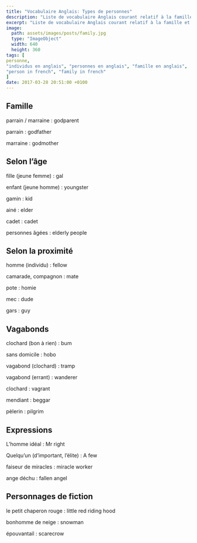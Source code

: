 ```yaml
---
title: "Vocabulaire Anglais: Types de personnes"
description: "Liste de vocabulaire Anglais courant relatif à la famille et aux différents types de personnes."
excerpt: "Liste de vocabulaire Anglais courant relatif à la famille et aux différents types de personnes."
image:
  path: assets/images/posts/family.jpg
  type: "ImageObject"
  width: 640
  height: 360
tags: [
personne,
"individus en anglais", "personnes en anglais", "famille en anglais",
"person in french", "family in french"
]
date: 2017-03-28 20:51:00 +0100
---
```


## Famille

parrain / marraine
: godparent

parrain
: godfather

marraine
: godmother


## Selon l’âge

fille (jeune femme)
: gal

enfant (jeune homme)
: youngster

gamin
: kid

ainé
: elder

cadet
: cadet

personnes âgées
: elderly people


## Selon la proximité

homme (individu)
: fellow

camarade, compagnon
: mate

pote
: homie

mec
: dude

gars
: guy


## Vagabonds

clochard (bon à rien)
: bum

sans domicile
: hobo

vagabond (clochard)
: tramp

vagabond (errant)
: wanderer

clochard
: vagrant

mendiant
: beggar

pèlerin
: pilgrim


## Expressions

L’homme idéal
: Mr right

Quelqu’un (d’important, l’élite)
: A few

faiseur de miracles
: miracle worker

ange déchu
: fallen angel


## Personnages de fiction

le petit chaperon rouge
: little red riding hood

bonhomme de neige
: snowman

épouvantail
: scarecrow
